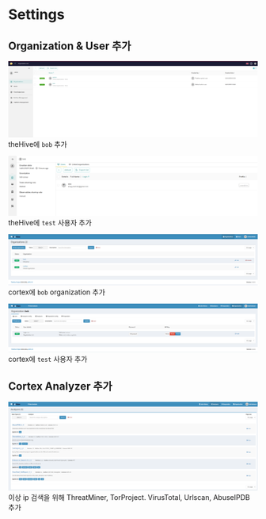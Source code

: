 # Settings

## Organization & User 추가

![image1](../images/thehive_setting.png "Add Organization")
theHive에 `bob` 추가

![image2](../images/thehive_user.png "Add Organization")
theHive에 `test` 사용자 추가

![image3](../images/cortex_setting.png "Add Organization")
cortex에 `bob` organization 추가

![image4](../images/cortex_user.png "Add Organization")
cortex에 `test` 사용자 추가

## Cortex Analyzer 추가

![image3](../images/analyzers.png "Add Analyzers")
이상 ip 검색을 위해 ThreatMiner, TorProject. VirusTotal, Urlscan, AbuseIPDB 추가
